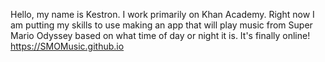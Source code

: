 Hello, my name is Kestron. I work primarily on Khan Academy.
Right now I am putting my skills to use making an app that will play music from Super Mario Odyssey based on what time of day or night it is.
It's finally online! https://SMOMusic.github.io
